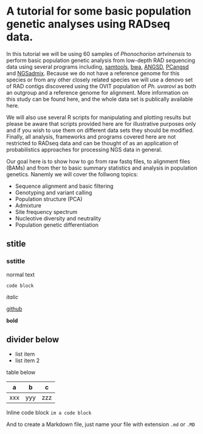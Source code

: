 # A tutorial for some basic population genetic analyses using RADseq data.

In this tutorial we will be using 60 samples of *Phonochorion artvinensis* to perform basic population genetic analysis from low-depth RAD sequencing data using several programs including, [samtools](http://www.htslib.org/), [bwa](http://bio-bwa.sourceforge.net/), [ANGSD](http://www.popgen.dk/angsd/index.php/ANGSD), [PCangsd](http://www.popgen.dk/software/index.php/PCAngsd) and [NGSadmix](http://www.popgen.dk/software/index.php/NgsAdmix). Because we do not have a reference genome for this species or from any other closely related species we will use a denovo set of RAD contigs discovered using the OVIT population of *Ph. uvarovi* as both an outgroup and a reference genome for alignment. More information on this study can be found here, and the whole data set is publically available here.

We will also use several R scripts for manipulating and plotting results but please be aware that scripts provided here are for illustrative purposes only and if you wish to use them on different data sets they should be modified. Finally, all analysis, frameworks and programs covered here are not restricted to RADseq data and can be thought of as an application of probabilistics approaches for processing NGS data in general.


Our goal here is to show how to go from raw fastq files, to alignment files (BAMs) and from ther to basic summary statistics and analysis in population genetics. Nanemly we will cover the follwong topics:

- Sequence alignment and basic filtering
- Genotyping and variant calling
- Population structure (PCA)
- Admixture
- Site frequency spectrum
- Nucleotive diversity and neutrality
- Population genetic differentiation



## stitle
### sstitle

normal text


```
code block
```

*italic*



[github](www.github.com)



**bold**




divider below
---



- list item
- list item 2





table below

a | b | c
-- | -- | --
xxx | yyy | zzz


Inline code block `im a code block`


And to create a Markdown file, just name your file with extension `.md` or `.MD`
